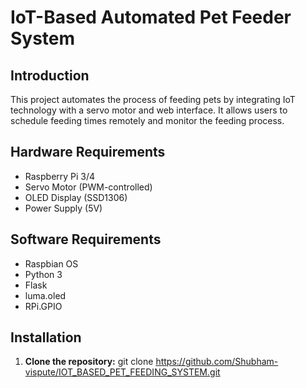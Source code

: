 # IoT-Based Automated Pet Feeder System

## Introduction
This project automates the process of feeding pets by integrating IoT technology with a servo motor and web interface. It allows users to schedule feeding times remotely and monitor the feeding process.

## Hardware Requirements
- Raspberry Pi 3/4
- Servo Motor (PWM-controlled)
- OLED Display (SSD1306)
- Power Supply (5V)

## Software Requirements
- Raspbian OS
- Python 3
- Flask
- luma.oled
- RPi.GPIO

## Installation

1. **Clone the repository:**
   git clone https://github.com/Shubham-vispute/IOT_BASED_PET_FEEDING_SYSTEM.git

